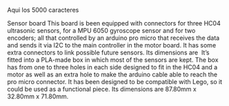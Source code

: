 Aqui los 5000 caracteres

Sensor board
This board is been equipped with connectors for three HC04 ultrasonic sensors, for a MPU 6050 gyroscope sensor and for two encoders; all that controlled by an arduino pro micro that receives the data and sends it via I2C to the main controller in the motor board. It has some extra connectors to link possible future sensors. Its dimensions are 
It’s fitted into a PLA-made box in which most of the sensors are kept. The box has from one to three holes in each side designed to fit in the HC04 and a motor as well as an extra hole to make the arduino cable able to reach the pro micro connector. It has been designed to be compatible with Lego, so it could be used as a functional piece. Its dimensions are 87.80mm x 32.80mm x 71.80mm.

